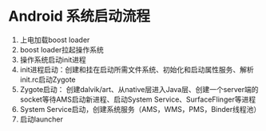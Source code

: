 # Android 系统启动流程

1. 上电加载boost loader
2. boost loader拉起操作系统
3. 操作系统启动init进程
4. init进程启动：创建和挂在启动所需文件系统、初始化和启动属性服务、解析init.rc启动Zygote
5. Zygote启动： 创建dalvik/art、从native层进入Java层、创建一个server端的socket等待AMS启动新进程、启动System Service、SurfaceFlinger等进程
6. System Service启动，创建系统服务（AMS，WMS，PMS，Binder线程池）
7. 启动launcher
